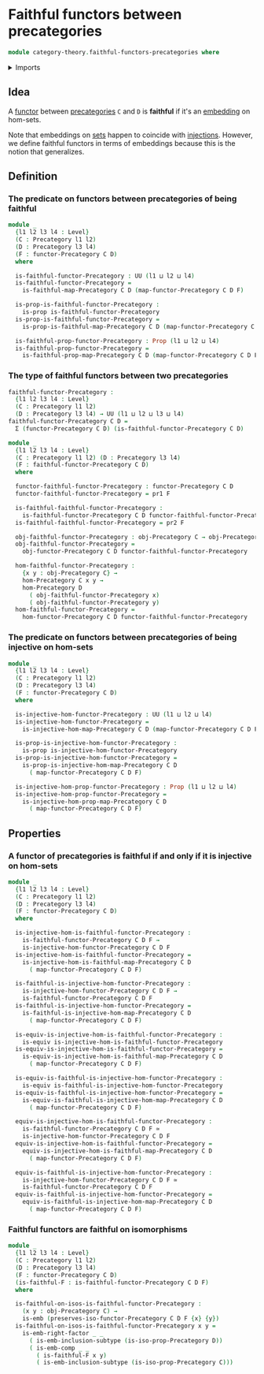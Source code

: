 # Faithful functors between precategories

```agda
module category-theory.faithful-functors-precategories where
```

<details><summary>Imports</summary>

```agda
open import category-theory.faithful-maps-precategories
open import category-theory.functors-precategories
open import category-theory.isomorphisms-in-precategories
open import category-theory.precategories

open import foundation.dependent-pair-types
open import foundation.embeddings
open import foundation.equivalences
open import foundation.propositions
open import foundation.subtypes
open import foundation.universe-levels
```

</details>

## Idea

A [functor](category-theory.functors-precategories.md) between
[precategories](category-theory.precategories.md) `C` and `D` is **faithful** if
it's an [embedding](foundation-core.embeddings.md) on hom-sets.

Note that embeddings on [sets](foundation-core.sets.md) happen to coincide with
[injections](foundation.injective-maps.md). However, we define faithful functors
in terms of embeddings because this is the notion that generalizes.

## Definition

### The predicate on functors between precategories of being faithful

```agda
module _
  {l1 l2 l3 l4 : Level}
  (C : Precategory l1 l2)
  (D : Precategory l3 l4)
  (F : functor-Precategory C D)
  where

  is-faithful-functor-Precategory : UU (l1 ⊔ l2 ⊔ l4)
  is-faithful-functor-Precategory =
    is-faithful-map-Precategory C D (map-functor-Precategory C D F)

  is-prop-is-faithful-functor-Precategory :
    is-prop is-faithful-functor-Precategory
  is-prop-is-faithful-functor-Precategory =
    is-prop-is-faithful-map-Precategory C D (map-functor-Precategory C D F)

  is-faithful-prop-functor-Precategory : Prop (l1 ⊔ l2 ⊔ l4)
  is-faithful-prop-functor-Precategory =
    is-faithful-prop-map-Precategory C D (map-functor-Precategory C D F)
```

### The type of faithful functors between two precategories

```agda
faithful-functor-Precategory :
  {l1 l2 l3 l4 : Level}
  (C : Precategory l1 l2)
  (D : Precategory l3 l4) → UU (l1 ⊔ l2 ⊔ l3 ⊔ l4)
faithful-functor-Precategory C D =
  Σ (functor-Precategory C D) (is-faithful-functor-Precategory C D)

module _
  {l1 l2 l3 l4 : Level}
  (C : Precategory l1 l2) (D : Precategory l3 l4)
  (F : faithful-functor-Precategory C D)
  where

  functor-faithful-functor-Precategory : functor-Precategory C D
  functor-faithful-functor-Precategory = pr1 F

  is-faithful-faithful-functor-Precategory :
    is-faithful-functor-Precategory C D functor-faithful-functor-Precategory
  is-faithful-faithful-functor-Precategory = pr2 F

  obj-faithful-functor-Precategory : obj-Precategory C → obj-Precategory D
  obj-faithful-functor-Precategory =
    obj-functor-Precategory C D functor-faithful-functor-Precategory

  hom-faithful-functor-Precategory :
    {x y : obj-Precategory C} →
    hom-Precategory C x y →
    hom-Precategory D
      ( obj-faithful-functor-Precategory x)
      ( obj-faithful-functor-Precategory y)
  hom-faithful-functor-Precategory =
    hom-functor-Precategory C D functor-faithful-functor-Precategory
```

### The predicate on functors between precategories of being injective on hom-sets

```agda
module _
  {l1 l2 l3 l4 : Level}
  (C : Precategory l1 l2)
  (D : Precategory l3 l4)
  (F : functor-Precategory C D)
  where

  is-injective-hom-functor-Precategory : UU (l1 ⊔ l2 ⊔ l4)
  is-injective-hom-functor-Precategory =
    is-injective-hom-map-Precategory C D (map-functor-Precategory C D F)

  is-prop-is-injective-hom-functor-Precategory :
    is-prop is-injective-hom-functor-Precategory
  is-prop-is-injective-hom-functor-Precategory =
    is-prop-is-injective-hom-map-Precategory C D
      ( map-functor-Precategory C D F)

  is-injective-hom-prop-functor-Precategory : Prop (l1 ⊔ l2 ⊔ l4)
  is-injective-hom-prop-functor-Precategory =
    is-injective-hom-prop-map-Precategory C D
      ( map-functor-Precategory C D F)
```

## Properties

### A functor of precategories is faithful if and only if it is injective on hom-sets

```agda
module _
  {l1 l2 l3 l4 : Level}
  (C : Precategory l1 l2)
  (D : Precategory l3 l4)
  (F : functor-Precategory C D)
  where

  is-injective-hom-is-faithful-functor-Precategory :
    is-faithful-functor-Precategory C D F →
    is-injective-hom-functor-Precategory C D F
  is-injective-hom-is-faithful-functor-Precategory =
    is-injective-hom-is-faithful-map-Precategory C D
      ( map-functor-Precategory C D F)

  is-faithful-is-injective-hom-functor-Precategory :
    is-injective-hom-functor-Precategory C D F →
    is-faithful-functor-Precategory C D F
  is-faithful-is-injective-hom-functor-Precategory =
    is-faithful-is-injective-hom-map-Precategory C D
      ( map-functor-Precategory C D F)

  is-equiv-is-injective-hom-is-faithful-functor-Precategory :
    is-equiv is-injective-hom-is-faithful-functor-Precategory
  is-equiv-is-injective-hom-is-faithful-functor-Precategory =
    is-equiv-is-injective-hom-is-faithful-map-Precategory C D
      ( map-functor-Precategory C D F)

  is-equiv-is-faithful-is-injective-hom-functor-Precategory :
    is-equiv is-faithful-is-injective-hom-functor-Precategory
  is-equiv-is-faithful-is-injective-hom-functor-Precategory =
    is-equiv-is-faithful-is-injective-hom-map-Precategory C D
      ( map-functor-Precategory C D F)

  equiv-is-injective-hom-is-faithful-functor-Precategory :
    is-faithful-functor-Precategory C D F ≃
    is-injective-hom-functor-Precategory C D F
  equiv-is-injective-hom-is-faithful-functor-Precategory =
    equiv-is-injective-hom-is-faithful-map-Precategory C D
      ( map-functor-Precategory C D F)

  equiv-is-faithful-is-injective-hom-functor-Precategory :
    is-injective-hom-functor-Precategory C D F ≃
    is-faithful-functor-Precategory C D F
  equiv-is-faithful-is-injective-hom-functor-Precategory =
    equiv-is-faithful-is-injective-hom-map-Precategory C D
      ( map-functor-Precategory C D F)
```

### Faithful functors are faithful on isomorphisms

```agda
module _
  {l1 l2 l3 l4 : Level}
  (C : Precategory l1 l2)
  (D : Precategory l3 l4)
  (F : functor-Precategory C D)
  (is-faithful-F : is-faithful-functor-Precategory C D F)
  where

  is-faithful-on-isos-is-faithful-functor-Precategory :
    (x y : obj-Precategory C) →
    is-emb (preserves-iso-functor-Precategory C D F {x} {y})
  is-faithful-on-isos-is-faithful-functor-Precategory x y =
    is-emb-right-factor _ _
      ( is-emb-inclusion-subtype (is-iso-prop-Precategory D))
      ( is-emb-comp _ _
        ( is-faithful-F x y)
        ( is-emb-inclusion-subtype (is-iso-prop-Precategory C)))
```
